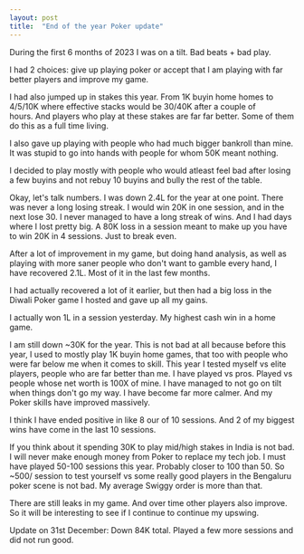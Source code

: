 ```yaml
---
layout: post
title:  "End of the year Poker update"
---
```


During the first 6 months of 2023 I was on a tilt. Bad beats + bad play.

I had 2 choices: give up playing poker or accept that I am playing with far better players and improve my game.

I had also jumped up in stakes this year. From 1K buyin home homes to 4/5/10K where effective stacks would be 30/40K after a couple of hours. And players who play at these stakes are far far better. Some of them do this as a full time living.

I also gave up playing with people who had much bigger bankroll than mine. It was stupid to go into hands with people for whom 50K meant nothing.

I decided to play mostly with people who would atleast feel bad after losing a few buyins and not rebuy 10 buyins and bully the rest of the table.

Okay, let's talk numbers. I was down 2.4L for the year at one point. There was never a long losing streak. I would win 20K in one session, and in the next lose 30. I never managed to have a long streak of wins. And I had days where I lost pretty big. A 80K loss in a session meant to make up you have to win 20K in 4 sessions. Just to break even.

After a lot of improvement in my game, but doing hand analysis, as well as playing with more saner people who don't want to gamble every hand, I have recovered 2.1L. Most of it in the last few months.

I had actually recovered a lot of it earlier, but then had a big loss in the Diwali Poker game I hosted and gave up all my gains.

I actually won 1L in a session yesterday. My highest cash win in a home game.

I am still down ~30K for the year. This is not bad at all because before this year, I used to mostly play 1K buyin home games, that too with people who were far below me when it comes to skill. This year I tested myself vs elite players, people who are far better than me. I have played vs pros. Played vs people whose net worth is 100X of mine. I have managed to not go on tilt when things don't go my way. I have become far more calmer. And my Poker skills have improved massively.

I think I have ended positive in like 8 our of 10 sessions. And 2 of my biggest wins have come in the last 10 sessions.

If you think about it spending 30K to play mid/high stakes in India is not bad. I will never make enough money from Poker to replace my tech job. I must have played 50-100 sessions this year. Probably closer to 100 than 50. So ~500/ session to test yourself vs some really good players in the Bengaluru poker scene is not bad. My average Swiggy order is more than that.

There are still leaks in my game. And over time other players also improve. So it will be interesting to see if I continue to continue my upswing.

Update on 31st December: Down 84K total. Played a few more sessions and did not run good.
